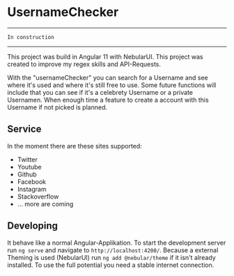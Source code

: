 # UsernameChecker

* * * * * * * * * *
`In construction`
* * * * * * * * * *


This project was build in Angular 11 with NebularUI. This project was created to improve my regex skills and API-Requests.

With the "usernameChecker" you can search for a Username and see where it's used and where it's still free to use. Some future functions will include that you can see if it's a celebrety Username or a private Usernamen. When enough time a feature to create a account with this Username if not picked is planned.


## Service
In the moment there are these sites supported:

- Twitter
- Youtube
- Github
- Facebook
- Instagram
- Stackoverflow
- ... more are coming


## Developing
It behave like a normal Angular-Applikation. To start the development server run `ng serve` and navigate to `http://localhost:4200/`. Because a external Theming is used (NebularUI) run `ng add @nebular/theme` if it isn't already installed. To use the full potential you need a stable internet connection.
